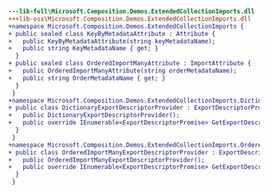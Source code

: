 ﻿```diff
---lib-full\Microsoft.Composition.Demos.ExtendedCollectionImports.dll
+++lib-oss\Microsoft.Composition.Demos.ExtendedCollectionImports.dll
+namespace Microsoft.Composition.Demos.ExtendedCollectionImports {
+ public sealed class KeyByMetadataAttribute : Attribute {
+   public KeyByMetadataAttribute(string keyMetadataName);
+   public string KeyMetadataName { get; }
  }
+ public sealed class OrderedImportManyAttribute : ImportAttribute {
+   public OrderedImportManyAttribute(string orderMetadataName);
+   public string OrderMetadataName { get; }
  }
 }
+namespace Microsoft.Composition.Demos.ExtendedCollectionImports.Dictionaries {
+ public class DictionaryExportDescriptorProvider : ExportDescriptorProvider {
+   public DictionaryExportDescriptorProvider();
+   public override IEnumerable<ExportDescriptorPromise> GetExportDescriptors(CompositionContract contract, DependencyAccessor descriptorAccessor);
  }
 }
+namespace Microsoft.Composition.Demos.ExtendedCollectionImports.OrderedCollections {
+ public class OrderedImportManyExportDescriptorProvider : ExportDescriptorProvider {
+   public OrderedImportManyExportDescriptorProvider();
+   public override IEnumerable<ExportDescriptorPromise> GetExportDescriptors(CompositionContract contract, DependencyAccessor definitionAccessor);
  }
 }
```
